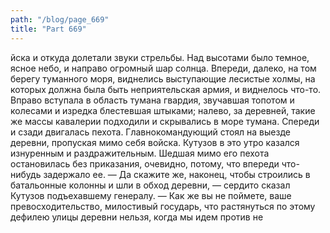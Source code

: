 ```yaml
---
path: "/blog/page_669"
title: "Part 669"
---
```


йска и откуда долетали звуки стрельбы. Над высотами было темное, ясное небо, и направо огромный шар солнца. Впереди, далеко, на том берегу туманного моря, виднелись выступающие лесистые холмы, на которых должна была быть неприятельская армия, и виднелось что-то. Вправо вступала в область тумана гвардия, звучавшая топотом и колесами и изредка блестевшая штыками; налево, за деревней, такие же массы кавалерии подходили и скрывались в море тумана. Спереди и сзади двигалась пехота. Главнокомандующий стоял на выезде деревни, пропуская мимо себя войска. Кутузов в это утро казался изнуренным и раздражительным. Шедшая мимо его пехота остановилась без приказания, очевидно, потому, что впереди что-нибудь задержало ее.
— Да скажите же, наконец, чтобы строились в батальонные колонны и шли в обход деревни, — сердито сказал Кутузов подъехавшему генералу. — Как же вы не поймете, ваше превосходительство, милостивый государь, что растянуться по этому дефилею улицы деревни нельзя, когда мы идем против не
